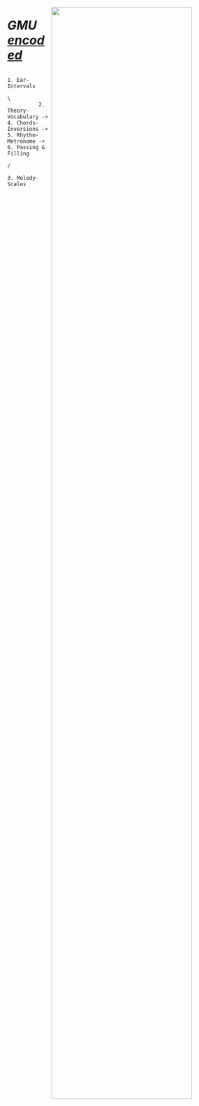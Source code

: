 <a href="https://book.the-turing-way.org/welcome.html"><img src="https://static.dw.com/image/62054308_1004.webp" width="80%" align="Right" /></a>

# _GMU [encoded](https://github.com/abikesa/music/blob/main/5-algorithm/structure-gmu.md)_



                       1. Ear-Intervals
                                       \
              2. Theory-Vocabulary ->  4. Chords-Inversions -> 5. Rhythm-Metronome -> 6. Passing & Filling 
                                       /
                                       3. Melody-Scales

